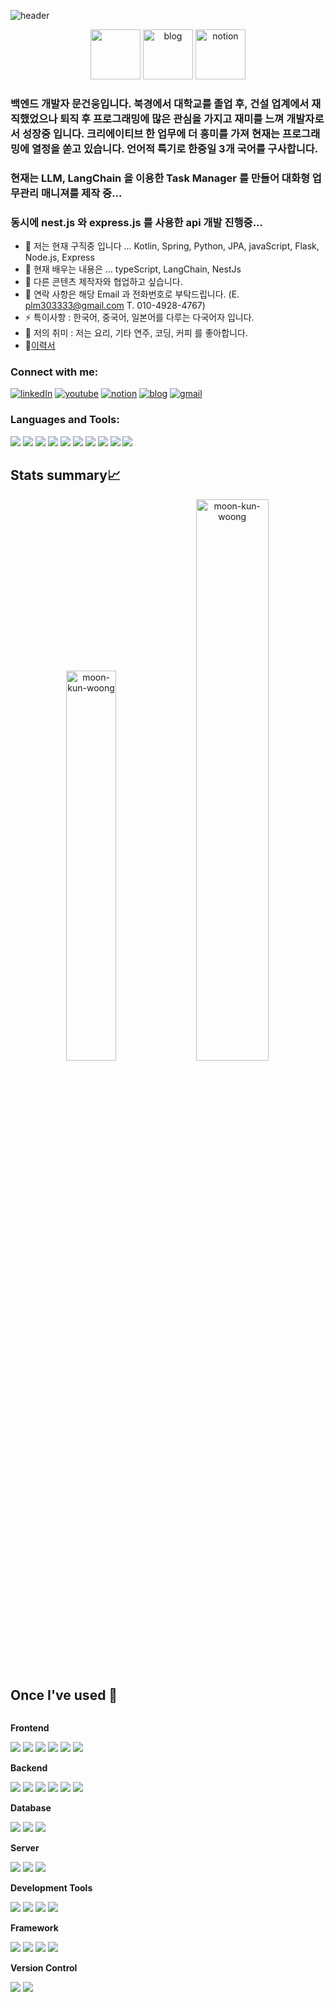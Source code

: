 ![header](https://capsule-render.vercel.app/api?type=waving&color=auto&height=200&section=header&text=Moon%20Kunwoong&fontSize=80)

<center><a href="https://www.linkedin.com/in/moon-kunwoong-takeo" target="_blank"><img src="https://cdn2.iconfinder.com/data/icons/social-media-2199/64/social_media_isometric_14-linkedin-512.png" height="80px" width="80px"></a> <a href="https://comwit.io/@moonkunwoong" target="_blank"><img src="https://img.icons8.com/color/150/000000/blog.png" alt="blog" height="80px" width="80px"></a>
<a href="https://relic-clavicle-748.notion.site/530b55c5d3224ad1a6d01fabebe46648?v=ee898c0879b645919ebafd4f80d30ab3" target="_blank"><img src="https://img.icons8.com/color/150/000000/notion.png" alt="notion" height="80px" width="80px"></a>
</center>


### 백엔드 개발자 문건웅입니다. 북경에서 대학교를 졸업 후, 건설 업계에서 재직했었으나 퇴직 후 프로그래밍에 많은 관심을 가지고 재미를 느껴 개발자로서 성장중 입니다. 크리에이티브 한 업무에 더 흥미를 가져 현재는 프로그래밍에 열정을 쏟고 있습니다. 언어적 특기로 한중일 3개 국어를 구사합니다. 
### 현재는 LLM, LangChain 을 이용한 Task Manager 를 만들어 대화형 업무관리 매니져를 제작 중...
### 동시에 nest.js 와 express.js 를 사용한 api 개발 진행중...


- 🔭 저는 현재 구직중 입니다 ... Kotlin, Spring, Python, JPA, javaScript, Flask, Node.js, Express
- 🌱 현재 배우는 내용은 ... typeScript, LangChain, NestJs
- 👯 다른 콘텐츠 제작자와 협업하고 싶습니다.
- 💬 연락 사항은 해당 Email 과 전화번호로 부탁드립니다. (E. plm303333@gmail.com  T. 010-4928-4767)
- ⚡ 특이사항 : 한국어, 중국어, 일본어를 다루는 다국어자 입니다.
- 🎸 저의 취미 : 저는 요리, 기타 연주, 코딩, 커피 를 좋아합니다.
- 📝[이력서](#)



### Connect with me:

<p align="left">  
<a href="https://www.linkedin.com/in/moon-kunwoong-takeo" target="blank"><img src="https://img.icons8.com/color/35/000000/linkedin.png" alt="linkedIn"/></a>
<a href="https://www.youtube.com/channel/UC5JOLz8OenP-eNGQ3HhUJ-A" target="blank"><img src="https://img.icons8.com/color/35/000000/youtube-play.png" alt="youtube"/></a>
<a href="https://relic-clavicle-748.notion.site/530b55c5d3224ad1a6d01fabebe46648?v=ee898c0879b645919ebafd4f80d30ab3" target="blank"><img src="https://img.icons8.com/color/35/000000/notion.png" alt="notion"/></a>
<a href="https://comwit.io/@moonkunwoong" target="blank"><img size=2 src="https://img.icons8.com/color/35/000000/blog.png" alt="blog"/></a>
<a href="mailto:moonkunwoong.sam@gmail.com" target="blank"><img src="https://img.icons8.com/color/35/000000/gmail.png" alt="gmail"/></a>
</p>

### Languages and Tools:

<p>
<img src="https://img.icons8.com/color/35/000000/kotlin">  
<img src="https://img.icons8.com/color/35/java-coffee-cup-logo--v1.png">  
<img src="https://img.icons8.com/color/35/000000/python.png">
<img src="https://img.icons8.com/color/35/000000/javascript--v1.png"/> 
<img src="https://img.icons8.com/color/35/spring-logo.png"/> 
<img src="https://img.icons8.com/color/35/000000/html-5--v1.png"/> 
<img src="https://img.icons8.com/color/35/000000/css3.png"/> 
<img src="https://img.icons8.com/fluency/35/000000/visual-studio-code-2019.png"/>
<img src="https://img.icons8.com/color/35/000000/git.png"/> 
<img src="https://img.icons8.com/color/35/000000/github.png"/> 
</p>

## Stats summary📈

<p align="center"> 
<img width="40%" src="https://github-readme-stats.vercel.app/api/top-langs?username=moon-kun-woong&show_icons=true&theme=dracula&title_color=ff8000&text_color=ffffff&bg_color=6a6a6a&locale=en&layout=compact&hide_border=true" alt="moon-kun-woong" /> 
<img width="48%" src="https://github-readme-stats.vercel.app/api?username=moon-kun-woong&show_icons=true&theme=dracula&title_color=ff8000&text_color=ffffff&bg_color=6a6a6a&locale=en&hide_border=true" alt="moon-kun-woong" />

##  Once I've used 🔨
<div style="display:flex; flex-direction:column; align-items:flex-start;">
    <!-- Frontend -->
    <p><strong>Frontend</strong></p>
    <div>
        <img src="https://img.shields.io/badge/html5-E34F26?style=flat-square&logo=html5&logoColor=white"> 
        <img src="https://img.shields.io/badge/css-1572B6?style=flat-square&logo=css3&logoColor=white"> 
        <img src="https://img.shields.io/badge/javascript-F7DF1E?style=flat-square&logo=javascript&logoColor=black">
        <img src="https://img.shields.io/badge/bootstrap-7952B3?style=flat-square&logo=bootstrap&logoColor=white">
        <img src="https://img.shields.io/badge/JQuery-0769AD?style=flat-square&logo=jquery&logoColor=white">
        <img src="https://img.shields.io/badge/Ajax-00758F?style=flat-square&logo=ajax&logoColor=white">
    </div>
    <!-- Backend -->
    <p><strong>Backend</strong></p>
    <div>
        <img src="https://img.shields.io/badge/Java-007396?style=for-the-badge&logo=java&logoColor=white">
        <img src="https://img.shields.io/badge/Kotlin-007396?style=for-the-badge&logo=Kotlin&logoColor=white"> 
        <img src="https://img.shields.io/badge/Node.js-339933?style=for-the-badge&logo=node.js&logoColor=white">
        <img src="https://img.shields.io/badge/Python-3776AB?style=for-the-badge&logo=python&logoColor=white">
        <img src="https://img.shields.io/badge/Express-332222?style=for-the-badge&logo=express&logoColor=white">
        <img src="https://img.shields.io/badge/Nest.js-335522?style=for-the-badge&logo=nestjs&logoColor=white">
    </div>
    <!-- Database -->
    <p><strong>Database</strong></p>
    <div>
        <img src="https://img.shields.io/badge/oracle-F80000?style=for-the-badge&logo=oracle&logoColor=white"> 
        <img src="https://img.shields.io/badge/mysql-4479A1?style=for-the-badge&logo=mysql&logoColor=white"> 
        <img src="https://img.shields.io/badge/postgre-FFCA28?style=for-the-badge&logo=postgreSQL&logoColor=black">
    </div>
    <!-- Server -->
    <p><strong>Server</strong></p>
    <div>
        <img src="https://img.shields.io/badge/linux-FCC624?style=for-the-badge&logo=linux&logoColor=black"> 
        <img src="https://img.shields.io/badge/apache tomcat-F8DC75?style=for-the-badge&logo=apachetomcat&logoColor=black">
        <img src="https://img.shields.io/badge/Amazon AWS-232F3E?style=for-the-badge&logo=amazon aws&logoColor=white"> 
    </div>
    <!-- Development Tools -->
    <p><strong>Development Tools</strong></p>
    <div>
        <img src="https://img.shields.io/badge/IntelliJ IDEA-000000?style=flat-square&logo=intellij-idea&logoColor=white">
        <img src="https://img.shields.io/badge/Visual Studio Code-007ACC?style=flat-square&logo=visual-studio-code&logoColor=white">
        <img src="https://img.shields.io/badge/Visual Studio-5C2D91?style=flat-square&logo=visual-studio&logoColor=white">
        <img src="https://img.shields.io/badge/Eclipse IDE-2C2255?style=flat-square&logo=eclipse-ide&logoColor=white">
    </div>
    <!-- Framework -->
    <p><strong>Framework</strong></p>
    <div>
        <img src="https://img.shields.io/badge/Spring-6DB33F?style=flat-square&logo=spring&logoColor=white">
        <img src="https://img.shields.io/badge/Spring Boot-6DB33F?style=flat-square&logo=spring-boot&logoColor=white">
        <img src="https://img.shields.io/badge/Flask-000000?style=flat-square&logo=flask&logoColor=white">
        <img src="https://img.shields.io/badge/Bootstrap-7952B3?style=flat-square&logo=bootstrap&logoColor=white">
    </div>
    <!-- Version Control -->
    <p><strong>Version Control</strong></p>
    <div>
        <img src="https://img.shields.io/badge/Git-F05032?style=flat-square&logo=git&logoColor=white">
        <img src="https://img.shields.io/badge/GitHub-181717?style=flat-square&logo=github&logoColor=white">
    </div>
</div><br>
</div>
